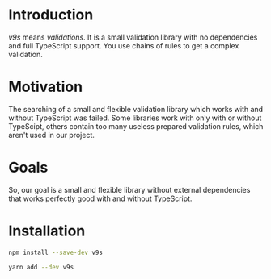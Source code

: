 # Introduction

_v9s_ means _validations_. It is a small validation library with no dependencies and full TypeScript support. You use chains of rules to get a complex validation.

# Motivation

The searching of a small and flexible validation library which works with and without TypeScript was failed. Some libraries work with only with or without TypeScipt, others contain too many useless prepared validation rules, which aren't used in our project.

# Goals

So, our goal is a small and flexible library without external dependencies that works perfectly good with and without TypeScript.

# Installation

<code-group>
<code-block title="NPM" active>

```bash
npm install --save-dev v9s
```

</code-block>

<code-block title="YARN">

```bash
yarn add --dev v9s
```

</code-block>
</code-group>
